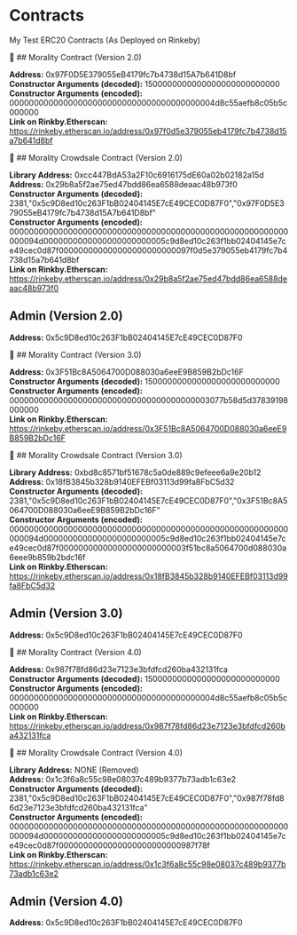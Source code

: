 # Contracts
My Test ERC20 Contracts (As Deployed on Rinkeby)

:large_blue_diamond: ## Morality Contract (Version 2.0) 

**Address:** 0x97F0D5E379055eB4179fc7b4738d15A7b641D8bf <br>
**Constructor Arguments (decoded):** 1500000000000000000000000000 <br>
**Constructor Arguments (encoded):** 000000000000000000000000000000000000000004d8c55aefb8c05b5c000000 <br>
**Link on Rinkby.Etherscan:** https://rinkeby.etherscan.io/address/0x97f0d5e379055eb4179fc7b4738d15a7b641d8bf 

:large_orange_diamond: ## Morality Crowdsale Contract (Version 2.0) 

**Library Address:** 0xcc447BdA53a2F10c6916175dE60a02b02182a15d <br>
**Address:** 0x29b8a5f2ae75ed47bdd86ea6588deaac48b973f0 <br>
**Constructor Arguments (decoded):** 2381,"0x5c9D8ed10c263F1bB02404145E7cE49CEC0D87F0","0x97F0D5E379055eB4179fc7b4738d15A7b641D8bf" <br>
**Constructor Arguments (encoded):** 000000000000000000000000000000000000000000000000000000000000094d0000000000000000000000005c9d8ed10c263f1bb02404145e7ce49cec0d87f000000000000000000000000097f0d5e379055eb4179fc7b4738d15a7b641d8bf <br>
**Link on Rinkby.Etherscan:** https://rinkeby.etherscan.io/address/0x29b8a5f2ae75ed47bdd86ea6588deaac48b973f0 

## Admin (Version 2.0)

**Address:** 0x5c9D8ed10c263F1bB02404145E7cE49CEC0D87F0 

:large_blue_diamond: ## Morality Contract (Version 3.0) 

**Address:** 0x3F51Bc8A5064700D088030a6eeE9B859B2bDc16F <br>
**Constructor Arguments (decoded):** 1500000000000000000000000000 <br>
**Constructor Arguments (encoded):** 00000000000000000000000000000000000000003077b58d5d37839198000000 <br>
**Link on Rinkby.Etherscan:** https://rinkeby.etherscan.io/address/0x3F51Bc8A5064700D088030a6eeE9B859B2bDc16F

:large_orange_diamond: ## Morality Crowdsale Contract (Version 3.0) 

**Library Address:** 0xbd8c8571bf51678c5a0de889c9efeee6a9e20b12 <br>
**Address:** 0x18fB3845b328b9140EFEBf03113d99fa8FbC5d32 <br>
**Constructor Arguments (decoded):** 2381,"0x5c9D8ed10c263F1bB02404145E7cE49CEC0D87F0","0x3F51Bc8A5064700D088030a6eeE9B859B2bDc16F"  <br>
**Constructor Arguments (encoded):** 000000000000000000000000000000000000000000000000000000000000094d0000000000000000000000005c9d8ed10c263f1bb02404145e7ce49cec0d87f00000000000000000000000003f51bc8a5064700d088030a6eee9b859b2bdc16f <br>
**Link on Rinkby.Etherscan:** https://rinkeby.etherscan.io/address/0x18fB3845b328b9140EFEBf03113d99fa8FbC5d32

## Admin (Version 3.0)

**Address:** 0x5c9D8ed10c263F1bB02404145E7cE49CEC0D87F0 

:large_blue_diamond: ## Morality Contract (Version 4.0) 

**Address:** 0x987f78fd86d23e7123e3bfdfcd260ba432131fca <br>
**Constructor Arguments (decoded):** 1500000000000000000000000000 <br>
**Constructor Arguments (encoded):** 000000000000000000000000000000000000000004d8c55aefb8c05b5c000000 <br>
**Link on Rinkby.Etherscan:** https://rinkeby.etherscan.io/address/0x987f78fd86d23e7123e3bfdfcd260ba432131fca

:large_orange_diamond: ## Morality Crowdsale Contract (Version 4.0) 

**Library Address:** NONE (Removed) <br>
**Address:** 0x1c3f6a8c55c98e08037c489b9377b73adb1c63e2 <br>
**Constructor Arguments (decoded):** 2381,"0x5c9D8ed10c263F1bB02404145E7cE49CEC0D87F0","0x987f78fd86d23e7123e3bfdfcd260ba432131fca"  <br>
**Constructor Arguments (encoded):** 000000000000000000000000000000000000000000000000000000000000094d0000000000000000000000005c9d8ed10c263f1bb02404145e7ce49cec0d87f0000000000000000000000000987f78f <br>
**Link on Rinkby.Etherscan:** https://rinkeby.etherscan.io/address/0x1c3f6a8c55c98e08037c489b9377b73adb1c63e2

## Admin (Version 4.0)

**Address:** 0x5c9D8ed10c263F1bB02404145E7cE49CEC0D87F0 
